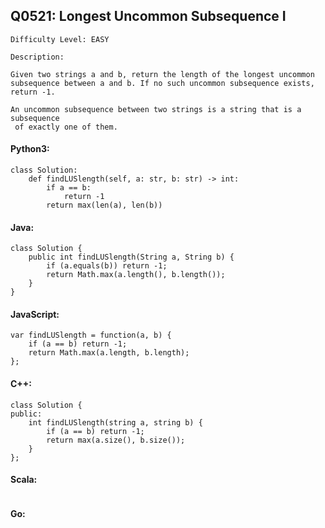 ## Q0521: Longest Uncommon Subsequence I

```
Difficulty Level: EASY
```

```
Description:

Given two strings a and b, return the length of the longest uncommon subsequence between a and b. If no such uncommon subsequence exists, return -1.

An uncommon subsequence between two strings is a string that is a 
subsequence
 of exactly one of them.
```

#### Python3:

```
class Solution:
    def findLUSlength(self, a: str, b: str) -> int:
        if a == b:
            return -1
        return max(len(a), len(b))
```

#### Java:

```
class Solution {
    public int findLUSlength(String a, String b) {
        if (a.equals(b)) return -1;
        return Math.max(a.length(), b.length());
    }
}
```

#### JavaScript:

```
var findLUSlength = function(a, b) {
    if (a == b) return -1;
    return Math.max(a.length, b.length);
};
```

#### C++:

```
class Solution {
public:
    int findLUSlength(string a, string b) {
        if (a == b) return -1;
        return max(a.size(), b.size());
    }
};
```

#### Scala:

```

```

#### Go:

```

```